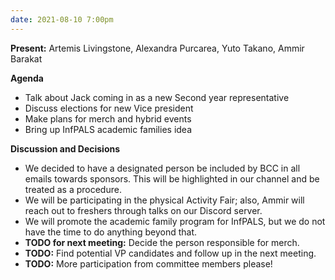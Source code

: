 ```yaml
---
date: 2021-08-10 7:00pm
---
```


**Present:** Artemis Livingstone, Alexandra Purcarea, Yuto Takano, Ammir Barakat

**Agenda**
* Talk about Jack coming in as a new Second year representative
* Discuss elections for new Vice president
* Make plans for merch and hybrid events
* Bring up InfPALS academic families idea


**Discussion and Decisions**
* We decided to have a designated person be included by BCC in all emails towards sponsors. This will be highlighted in our channel and be treated as a procedure.
* We will be participating in the physical Activity Fair; also, Ammir will reach out to freshers through talks on our Discord server.
* We will promote the academic family program for InfPALS, but we do not have the time to do anything beyond that.
* **TODO for next meeting:** Decide the person responsible for merch.
* **TODO:** Find potential VP candidates and follow up in the next meeting.
* **TODO:** More participation from committee members please!
